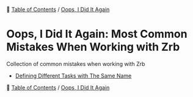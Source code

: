 🔖 [Table of Contents](../README.md) / [Oops, I Did It Again](README.md)

# Oops, I Did It Again: Most Common Mistakes When Working with Zrb

Collection of common mistakes when working with Zrb

- [Defining Different Tasks with The Same Name](defining-different-tasks-with-the-same-name.md)


🔖 [Table of Contents](../README.md) / [Oops, I Did It Again](README.md)